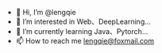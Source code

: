 - 👋 Hi, I’m @lengqie
- 👀 I’m interested in Web、DeepLearning...
- 🌱 I’m currently learning Java、Pytorch...
- 📫 How to reach me lengqie@foxmail.com

<!---
lengqie/lengqie is a ✨ special ✨ repository because its `README.md` (this file) appears on your GitHub profile.
You can click the Preview link to take a look at your changes.
--->
